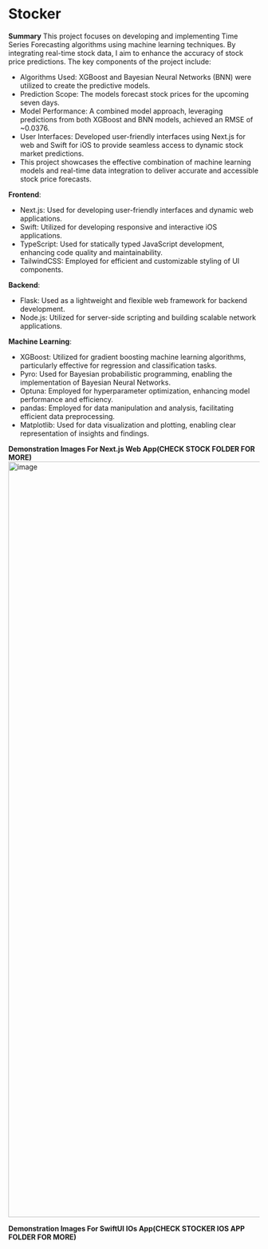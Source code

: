 # Stocker

**Summary**
This project focuses on developing and implementing Time Series Forecasting algorithms using machine learning techniques. By integrating real-time stock data, I aim to enhance the accuracy of stock price predictions. The key components of the project include:

* Algorithms Used: XGBoost and Bayesian Neural Networks (BNN) were utilized to create the predictive models.
* Prediction Scope: The models forecast stock prices for the upcoming seven days.
* Model Performance: A combined model approach, leveraging predictions from both XGBoost and BNN models, achieved an RMSE of ~0.0376.
* User Interfaces: Developed user-friendly interfaces using Next.js for web and Swift for iOS to provide seamless access to dynamic stock market predictions.
* This project showcases the effective combination of machine learning models and real-time data integration to deliver accurate and accessible stock price forecasts.

**Frontend**:
* Next.js: Used for developing user-friendly interfaces and dynamic web applications.
* Swift: Utilized for developing responsive and interactive iOS applications.
* TypeScript: Used for statically typed JavaScript development, enhancing code quality and maintainability.
* TailwindCSS: Employed for efficient and customizable styling of UI components.

**Backend**:
* Flask: Used as a lightweight and flexible web framework for backend development.
* Node.js: Utilized for server-side scripting and building scalable network applications.

**Machine Learning**:
* XGBoost: Utilized for gradient boosting machine learning algorithms, particularly effective for regression and classification tasks.
* Pyro: Used for Bayesian probabilistic programming, enabling the implementation of Bayesian Neural Networks.
* Optuna: Employed for hyperparameter optimization, enhancing model performance and efficiency.
* pandas: Employed for data manipulation and analysis, facilitating efficient data preprocessing.
* Matplotlib: Used for data visualization and plotting, enabling clear representation of insights and findings.

**Demonstration Images For Next.js Web App(CHECK STOCK FOLDER FOR MORE)**
<img width="1512" alt="image" src="https://github.com/iratansh/Python/assets/151393106/947ed2ff-b801-42fa-8767-619d04609d6e">

**Demonstration Images For SwiftUI IOs App(CHECK STOCKER IOS APP FOLDER FOR MORE)**
